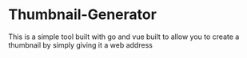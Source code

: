 # Thumbnail-Generator


This is a simple tool built with go and vue built to allow you to create a thumbnail by simply giving it a web address 

